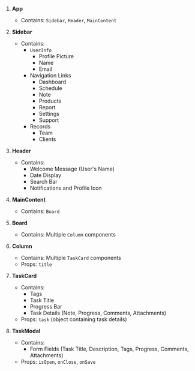 1. **App**
   - Contains: `Sidebar`, `Header`, `MainContent`

2. **Sidebar**
   - Contains:
     - `UserInfo`
       - Profile Picture
       - Name
       - Email
     - Navigation Links
       - Dashboard
       - Schedule
       - Note
       - Products
       - Report
       - Settings
       - Support
     - Records
       - Team
       - Clients

3. **Header**
   - Contains:
     - Welcome Message (User's Name)
     - Date Display
     - Search Bar
     - Notifications and Profile Icon

4. **MainContent**
   - Contains: `Board`

5. **Board**
   - Contains: Multiple `Column` components

6. **Column**
   - Contains: Multiple `TaskCard` components
   - Props: `title`

7. **TaskCard**
   - Contains:
     - Tags
     - Task Title
     - Progress Bar
     - Task Details (Note, Progress, Comments, Attachments)
   - Props: `task` (object containing task details)

8. **TaskModal**
   - Contains:
     - Form Fields (Task Title, Description, Tags, Progress, Comments, Attachments)
   - Props: `isOpen`, `onClose`, `onSave`
